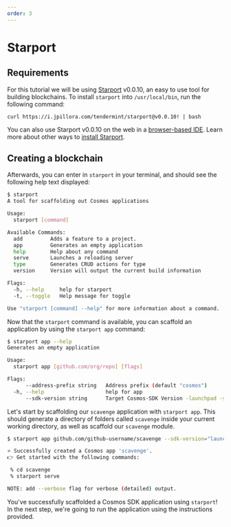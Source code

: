 ```yaml
---
order: 3
---
```


# Starport
## Requirements 

For this tutorial we will be using [Starport](https://github.com/tendermint/starport) v0.0.10, an easy to use tool for building blockchains. To install `starport` into `/usr/local/bin`, run the following command:

```
curl https://i.jpillora.com/tendermint/starport@v0.0.10! | bash
```

You can also use Starport v0.0.10 on the web in a [browser-based IDE](http://gitpod.io/#https://github.com/tendermint/starport/tree/v0.0.10). Learn more about other ways to [install Starport](https://github.com/tendermint/starport/blob/develop/docs/1%20Introduction/2%20Install.md).

## Creating a blockchain

Afterwards, you can enter in `starport` in your terminal, and should see the following help text displayed:
```sh
$ starport
A tool for scaffolding out Cosmos applications

Usage:
  starport [command]

Available Commands:
  add         Adds a feature to a project.
  app         Generates an empty application
  help        Help about any command
  serve       Launches a reloading server
  type        Generates CRUD actions for type
  version     Version will output the current build information

Flags:
  -h, --help     help for starport
  -t, --toggle   Help message for toggle

Use "starport [command] --help" for more information about a command.
```

Now that the `starport` command is available, you can scaffold an application by using the `starport app` command:

```bash
$ starport app --help
Generates an empty application

Usage:
  starport app [github.com/org/repo] [flags]

Flags:
      --address-prefix string   Address prefix (default "cosmos")
  -h, --help                    help for app
      --sdk-version string      Target Cosmos-SDK Version -launchpad -stargate (default "stargate")
```

Let's start by scaffolding our `scavenge` application with `starport app`. This should generate a directory of folders called `scavenge` inside your current working directory, as well as scaffold our `scavenge` module. 

```bash
$ starport app github.com/github-username/scavenge --sdk-version="launchpad"

⭐️ Successfully created a Cosmos app 'scavenge'.
👉 Get started with the following commands:

 % cd scavenge
 % starport serve

NOTE: add --verbose flag for verbose (detailed) output.
```

You've successfully scaffolded a Cosmos SDK application using `starport`! In the next step, we're going to run the application using the instructions provided. 
